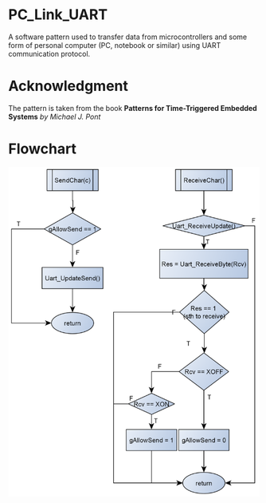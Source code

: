 # PC_Link_UART
A software pattern used to transfer data from microcontrollers and some form of personal computer (PC, notebook or similar) using UART communication protocol.

# Acknowledgment
The pattern is taken from the book <b>Patterns for Time-Triggered Embedded Systems</b> <i>by Michael J. Pont</i>

# Flowchart
<p align="center">
  <a href="" rel="noopener">
 <img src="https://github.com/mhomran/PC_Link_UART/raw/master/imgs/XON_XOFF.png" alt="PC_LINK Pattern"></a>
</p>